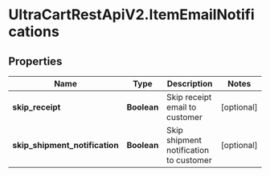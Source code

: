# UltraCartRestApiV2.ItemEmailNotifications

## Properties
Name | Type | Description | Notes
------------ | ------------- | ------------- | -------------
**skip_receipt** | **Boolean** | Skip receipt email to customer | [optional] 
**skip_shipment_notification** | **Boolean** | Skip shipment notification to customer | [optional] 


